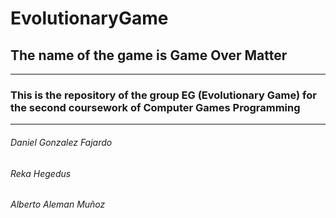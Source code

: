 # EvolutionaryGame
## The name of the game is Game Over Matter
------
### This is the repository of the group EG (Evolutionary Game) for the second coursework of Computer Games Programming
------
###### Daniel Gonzalez Fajardo
###### Reka Hegedus
###### Alberto Aleman Muñoz
